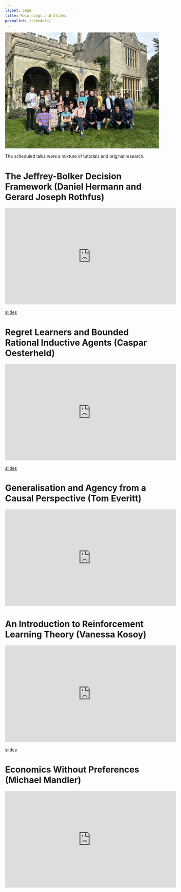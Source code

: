 ```yaml
---
layout: page
title: Recordings and Slides
permalink: /schedule/
---
```





![The attendees of the workshop](/images/otherpagepic.jpg)

The scheduled talks were a mixture of tutorials and original research.

# The Jeffrey-Bolker Decision Framework (Daniel Hermann and Gerard Joseph Rothfus)

<iframe width="560" height="315" src="https://www.youtube.com/embed/0cTXuqIlT9I?si=LYVS5SqTET0vdmIe" title="YouTube video player" frameborder="0" allow="accelerometer; autoplay; clipboard-write; encrypted-media; gyroscope; picture-in-picture; web-share" allowfullscreen></iframe>

[slides](/slides/Jeffrey-Bolker_slides.pdf)

# Regret Learners and Bounded Rational Inductive Agents (Caspar Oesterheld) 

<iframe width="560" height="315" src="https://www.youtube.com/embed/3VfbRnfGcpc?si=S6FTDK7O_Tp1f0SJ" title="YouTube video player" frameborder="0" allow="accelerometer; autoplay; clipboard-write; encrypted-media; gyroscope; picture-in-picture; web-share" allowfullscreen></iframe>

[slides](/slides/regret_learners_slides.pdf)

# Generalisation and Agency from a Causal Perspective (Tom Everitt)

<iframe width="560" height="315" src="https://www.youtube.com/embed/jwZvtV5HvJw?si=ZHyVK_Br6Q1w7wdt" title="YouTube video player" frameborder="0" allow="accelerometer; autoplay; clipboard-write; encrypted-media; gyroscope; picture-in-picture; web-share" allowfullscreen></iframe>

# An Introduction to Reinforcement Learning Theory (Vanessa Kosoy)

<iframe width="560" height="315" src="https://www.youtube.com/embed/m95vOFITOWo?si=RcPtA4d1uqqffDgC" title="YouTube video player" frameborder="0" allow="accelerometer; autoplay; clipboard-write; encrypted-media; gyroscope; picture-in-picture; web-share" allowfullscreen></iframe>

[slides](/slides/rl_theory_slides.pdf)

# Economics Without Preferences (Michael Mandler)

<iframe width="560" height="315" src="https://www.youtube.com/embed/bjPa1YVxtI0?si=GpEF3fMp7RMEpx_2" title="YouTube video player" frameborder="0" allow="accelerometer; autoplay; clipboard-write; encrypted-media; gyroscope; picture-in-picture; web-share" allowfullscreen></iframe>
